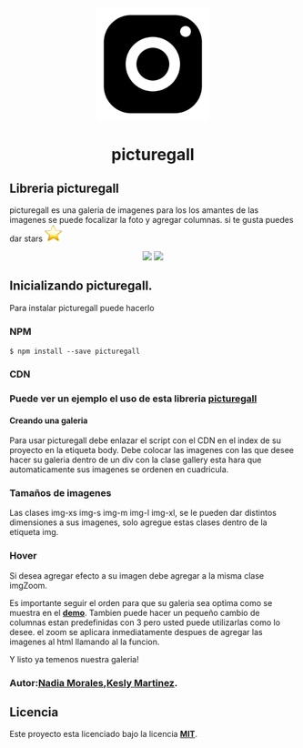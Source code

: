 
<p align="center">
	<img src="assets/img/logo.png" width="200px" height="200px">
</p>
<h1 align="center">picturegall</h1>

## Libreria picturegall
picturegall es una galeria de imagenes para los los amantes de las imagenes se puede focalizar la foto y agregar columnas. si te gusta puedes dar stars <img src="assets/img/srtar.jpg" width="30px" height="30px">
<div align="center"><img src="https://img.shields.io/apm/l/vim-mode.svg">
<img src="https://img.shields.io/npm/v/@cycle/core.svg">
</div>


## Inicializando picturegall.
Para instalar picturegall puede hacerlo
### NPM 
	$ npm install --save picturegall

### CDN 
<script src="https://cdn.jsdelivr.net/npm/picturegall@2.0.0/lib/index.js"></script>

### Puede ver un ejemplo el uso de esta libreria [**picturegall**](https://ayitaxd.github.io/Library/)

#### Creando una galeria
Para usar picturegall debe enlazar el script con el CDN en el index de su proyecto en la etiqueta body.
Debe colocar las imagenes con las que desee hacer su galeria  dentro de un div con la clase gallery esta hara que automaticamente sus imagenes se ordenen en cuadricula.

### Tamaños de imagenes

Las clases img-xs img-s img-m  img-l img-xl, se le pueden dar distintos dimensiones a sus imagenes, solo agregue estas clases dentro de la etiqueta img. 

### Hover 

Si desea agregar efecto a su imagen debe agregar a la misma clase imgZoom. 

Es importante seguir el orden para que su galeria sea optima como se muestra en el [**demo**](https://ayitaxd.github.io/Library/). Tambien puede hacer un pequeño cambio de columnas estan predefinidas con 3 pero usted puede utilizarlas como lo desee. el zoom se aplicara inmediatamente despues de agregar las imagenes al html llamando al la funcion. 

Y listo ya temenos nuestra galeria!

### Autor:[Nadia Morales](https://github.com/AyitaXD),[Kesly Martinez](https://github.com/keslymartinez).


## Licencia 
  Este proyecto esta licenciado bajo la licencia [**MIT**](https://opensource.org/licenses/MIT).


